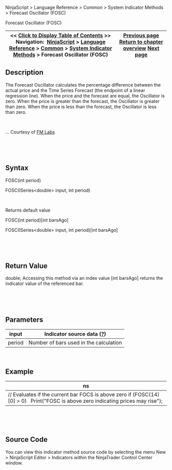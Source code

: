 ﻿


NinjaScript \> Language Reference \> Common \> System Indicator Methods \> Forecast Oscillator (FOSC)






















Forecast Oscillator (FOSC)







| \<\< [Click to Display Table of Contents](forecast_oscillator_fosc.md) \>\> **Navigation:**     [NinjaScript](ninjascript.md) \> [Language Reference](language_reference_wip.md) \> [Common](common.md) \> [System Indicator Methods](indicators.md) \> Forecast Oscillator (FOSC) | [Previous page](fisher_transform.md) [Return to chapter overview](indicators.md) [Next page](keltner_channel.md) |
| --- | --- |











## Description


The Forecast Oscillator calculates the percentage difference between the actual price and the Time Series Forecast (the endpoint of a linear regression line). When the price and the forecast are equal, the Oscillator is zero. When the price is greater than the forecast, the Oscillator is greater than zero. When the price is less than the forecast, the Oscillator is less than zero.


 


... Courtesy of [FM Labs](http://www.fmlabs.com/reference/default.htm?url=ForecastOscillator.md)


 


 


## Syntax


FOSC(int period)  

FOSC(ISeries\<double\> input, int period)


 


Returns default value  

FOSC(int period)\[int barsAgo]  

FOSC(ISeries\<double\> input, int period)\[int barsAgo]


 


 


## Return Value


double; Accessing this method via an index value \[int barsAgo] returns the indicator value of the referenced bar.


 


 


## Parameters




| input | Indicator source data ([?](valid_input_data_for_indicator.md)) |
| --- | --- |
| period | Number of bars used in the calculation |



 


## 


## Example




| ns |
| --- |
| // Evaluates if the current bar FOCS is above zero if (FOSC(14)\[0] \> 0)    Print("FOSC is above zero indicating prices may rise"); |



 


 


## Source Code


You can view this indicator method source code by selecting the menu New \> NinjaScript Editor \> Indicators within the NinjaTrader Control Center window.








